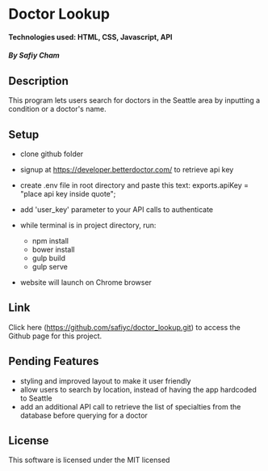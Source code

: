 # Doctor Lookup

#### Technologies used: HTML, CSS, Javascript, API

##### By Safiy Cham

## Description

This program lets users search for doctors in the Seattle area by inputting a condition or a doctor's name.

## Setup

* clone github folder

* signup at https://developer.betterdoctor.com/ to retrieve api key
* create .env file in root directory and paste this text: exports.apiKey = "place api key inside quote";
* add 'user_key' parameter to your API calls to authenticate

* while terminal is in project directory, run:
  * npm install
  * bower install
  * gulp build
  * gulp serve
* website will launch on Chrome browser

## Link

Click here (https://github.com/safiyc/doctor_lookup.git) to access the Github page for this project.

## Pending Features

* styling and improved layout to make it user friendly
* allow users to search by location, instead of having the app hardcoded to Seattle
* add an additional API call to retrieve the list of specialties from the database before querying for a doctor


## License

This software is licensed under the MIT licensed
